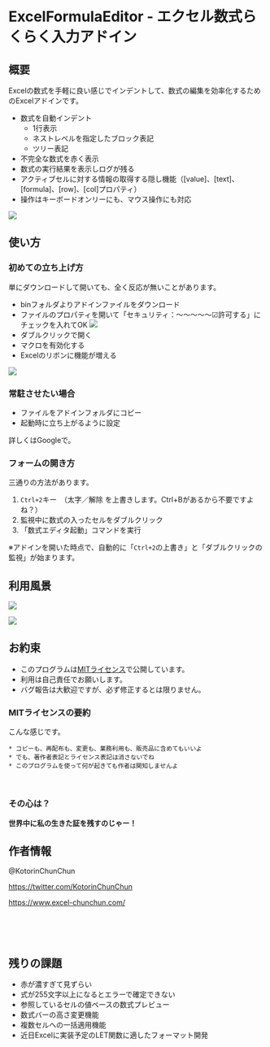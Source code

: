 # ExcelFormulaEditor - エクセル数式らくらく入力アドイン

## 概要

Excelの数式を手軽に良い感じでインデントして、数式の編集を効率化するためのExcelアドインです。

* 数式を自動インデント
  * 1行表示
  * ネストレベルを指定したブロック表記
  * ツリー表記
* 不完全な数式を赤く表示
* 数式の実行結果を表示しログが残る
* アクティブセルに対する情報の取得する隠し機能（[value]、[text]、[formula]、[row]、[col]プロパティ）
* 操作はキーボードオンリーにも、マウス操作にも対応

![](https://www.dropbox.com/s/85zcc6qy31md56i/20200730_%E3%82%A8%E3%82%AF%E3%82%BB%E3%83%AB%E3%81%AE%E6%95%B0%E5%BC%8F%E5%85%A5%E5%8A%9B%E3%82%92%E6%A5%BD%E3%81%AB%E3%81%99%E3%82%8B%E3%82%A2%E3%83%89%E3%82%A4%E3%83%B3%E3%82%92%E4%BD%9C%E3%81%A3%E3%81%A6%E3%81%BF%E3%81%9F_01.png?raw=1)



## 使い方

### 初めての立ち上げ方

単にダウンロードして開いても、全く反応が無いことがあります。

* binフォルダよりアドインファイルをダウンロード
* ファイルのプロパティを開いて「セキュリティ：～～～～～☑許可する」にチェックを入れてOK
  ![](https://www.dropbox.com/s/kmr79wzlu9xzg4j/20200730_%E3%82%A8%E3%82%AF%E3%82%BB%E3%83%AB%E3%81%AE%E6%95%B0%E5%BC%8F%E5%85%A5%E5%8A%9B%E3%82%92%E6%A5%BD%E3%81%AB%E3%81%99%E3%82%8B%E3%82%A2%E3%83%89%E3%82%A4%E3%83%B3%E3%82%92%E4%BD%9C%E3%81%A3%E3%81%A6%E3%81%BF%E3%81%9F_02.png?raw=1)
* ダブルクリックで開く
* マクロを有効化する
* Excelのリボンに機能が増える

![](https://www.dropbox.com/s/lh20i9s3qfaejn7/20200730_%E3%82%A8%E3%82%AF%E3%82%BB%E3%83%AB%E3%81%AE%E6%95%B0%E5%BC%8F%E5%85%A5%E5%8A%9B%E3%82%92%E6%A5%BD%E3%81%AB%E3%81%99%E3%82%8B%E3%82%A2%E3%83%89%E3%82%A4%E3%83%B3%E3%82%92%E4%BD%9C%E3%81%A3%E3%81%A6%E3%81%BF%E3%81%9F_03.png?raw=1)




### 常駐させたい場合

* ファイルをアドインフォルダにコピー
* 起動時に立ち上がるように設定

詳しくはGoogleで。

### フォームの開き方

三通りの方法があります。

1. `Ctrl+2`キー　（太字／解除 を上書きします。Ctrl+Bがあるから不要ですよね？）
2. 監視中に数式の入ったセルをダブルクリック
3. 「数式エディタ起動」コマンドを実行

※アドインを開いた時点で、自動的に「`Ctrl+2`の上書き」と「ダブルクリックの監視」が始まります。

## 利用風景

![](https://www.dropbox.com/s/jnq6612el3y8tq1/20200730_%E3%82%A8%E3%82%AF%E3%82%BB%E3%83%AB%E3%81%AE%E6%95%B0%E5%BC%8F%E5%85%A5%E5%8A%9B%E3%82%92%E6%A5%BD%E3%81%AB%E3%81%99%E3%82%8B%E3%82%A2%E3%83%89%E3%82%A4%E3%83%B3%E3%82%92%E4%BD%9C%E3%81%A3%E3%81%A6%E3%81%BF%E3%81%9F_01.gif?raw=1)

![](https://www.dropbox.com/s/b0j90th4vurxiqh/20200730_%E3%82%A8%E3%82%AF%E3%82%BB%E3%83%AB%E3%81%AE%E6%95%B0%E5%BC%8F%E5%85%A5%E5%8A%9B%E3%82%92%E6%A5%BD%E3%81%AB%E3%81%99%E3%82%8B%E3%82%A2%E3%83%89%E3%82%A4%E3%83%B3%E3%82%92%E4%BD%9C%E3%81%A3%E3%81%A6%E3%81%BF%E3%81%9F_04.gif?raw=1)




## お約束

* このプログラムは[MITライセンス](https://ja.wikipedia.org/wiki/MIT_License)で公開しています。
* 利用は自己責任でお願いします。
* バグ報告は大歓迎ですが、必ず修正するとは限りません。

### MITライセンスの要約

こんな感じです。

```
* コピーも、再配布も、変更も、業務利用も、販売品に含めてもいいよ
* でも、著作者表記とライセンス表記は消さないでね
* このプログラムを使って何が起きても作者は関知しませんよ
```

<br>

### その心は？

**世界中に私の生きた証を残すのじゃー！**




## 作者情報

@KotorinChunChun

https://twitter.com/KotorinChunChun

https://www.excel-chunchun.com/

<br>

<br>

<br>



## 残りの課題

* 赤が濃すぎて見ずらい
* 式が255文字以上になるとエラーで確定できない
* 参照しているセルの値ベースの数式プレビュー
* 数式バーの高さ変更機能
* 複数セルへの一括適用機能
* 近日Excelに実装予定のLET関数に適したフォーマット開発


